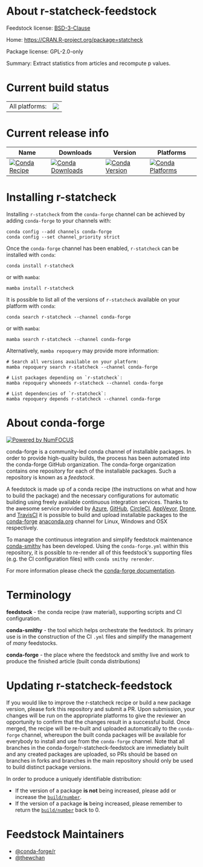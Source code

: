 About r-statcheck-feedstock
===========================

Feedstock license: [BSD-3-Clause](https://github.com/conda-forge/r-statcheck-feedstock/blob/main/LICENSE.txt)

Home: https://CRAN.R-project.org/package=statcheck

Package license: GPL-2.0-only

Summary: Extract statistics from articles and recompute p values.

Current build status
====================


<table><tr><td>All platforms:</td>
    <td>
      <a href="https://dev.azure.com/conda-forge/feedstock-builds/_build/latest?definitionId=18117&branchName=main">
        <img src="https://dev.azure.com/conda-forge/feedstock-builds/_apis/build/status/r-statcheck-feedstock?branchName=main">
      </a>
    </td>
  </tr>
</table>

Current release info
====================

| Name | Downloads | Version | Platforms |
| --- | --- | --- | --- |
| [![Conda Recipe](https://img.shields.io/badge/recipe-r--statcheck-green.svg)](https://anaconda.org/conda-forge/r-statcheck) | [![Conda Downloads](https://img.shields.io/conda/dn/conda-forge/r-statcheck.svg)](https://anaconda.org/conda-forge/r-statcheck) | [![Conda Version](https://img.shields.io/conda/vn/conda-forge/r-statcheck.svg)](https://anaconda.org/conda-forge/r-statcheck) | [![Conda Platforms](https://img.shields.io/conda/pn/conda-forge/r-statcheck.svg)](https://anaconda.org/conda-forge/r-statcheck) |

Installing r-statcheck
======================

Installing `r-statcheck` from the `conda-forge` channel can be achieved by adding `conda-forge` to your channels with:

```
conda config --add channels conda-forge
conda config --set channel_priority strict
```

Once the `conda-forge` channel has been enabled, `r-statcheck` can be installed with `conda`:

```
conda install r-statcheck
```

or with `mamba`:

```
mamba install r-statcheck
```

It is possible to list all of the versions of `r-statcheck` available on your platform with `conda`:

```
conda search r-statcheck --channel conda-forge
```

or with `mamba`:

```
mamba search r-statcheck --channel conda-forge
```

Alternatively, `mamba repoquery` may provide more information:

```
# Search all versions available on your platform:
mamba repoquery search r-statcheck --channel conda-forge

# List packages depending on `r-statcheck`:
mamba repoquery whoneeds r-statcheck --channel conda-forge

# List dependencies of `r-statcheck`:
mamba repoquery depends r-statcheck --channel conda-forge
```


About conda-forge
=================

[![Powered by
NumFOCUS](https://img.shields.io/badge/powered%20by-NumFOCUS-orange.svg?style=flat&colorA=E1523D&colorB=007D8A)](https://numfocus.org)

conda-forge is a community-led conda channel of installable packages.
In order to provide high-quality builds, the process has been automated into the
conda-forge GitHub organization. The conda-forge organization contains one repository
for each of the installable packages. Such a repository is known as a *feedstock*.

A feedstock is made up of a conda recipe (the instructions on what and how to build
the package) and the necessary configurations for automatic building using freely
available continuous integration services. Thanks to the awesome service provided by
[Azure](https://azure.microsoft.com/en-us/services/devops/), [GitHub](https://github.com/),
[CircleCI](https://circleci.com/), [AppVeyor](https://www.appveyor.com/),
[Drone](https://cloud.drone.io/welcome), and [TravisCI](https://travis-ci.com/)
it is possible to build and upload installable packages to the
[conda-forge](https://anaconda.org/conda-forge) [anaconda.org](https://anaconda.org/)
channel for Linux, Windows and OSX respectively.

To manage the continuous integration and simplify feedstock maintenance
[conda-smithy](https://github.com/conda-forge/conda-smithy) has been developed.
Using the ``conda-forge.yml`` within this repository, it is possible to re-render all of
this feedstock's supporting files (e.g. the CI configuration files) with ``conda smithy rerender``.

For more information please check the [conda-forge documentation](https://conda-forge.org/docs/).

Terminology
===========

**feedstock** - the conda recipe (raw material), supporting scripts and CI configuration.

**conda-smithy** - the tool which helps orchestrate the feedstock.
                   Its primary use is in the construction of the CI ``.yml`` files
                   and simplify the management of *many* feedstocks.

**conda-forge** - the place where the feedstock and smithy live and work to
                  produce the finished article (built conda distributions)


Updating r-statcheck-feedstock
==============================

If you would like to improve the r-statcheck recipe or build a new
package version, please fork this repository and submit a PR. Upon submission,
your changes will be run on the appropriate platforms to give the reviewer an
opportunity to confirm that the changes result in a successful build. Once
merged, the recipe will be re-built and uploaded automatically to the
`conda-forge` channel, whereupon the built conda packages will be available for
everybody to install and use from the `conda-forge` channel.
Note that all branches in the conda-forge/r-statcheck-feedstock are
immediately built and any created packages are uploaded, so PRs should be based
on branches in forks and branches in the main repository should only be used to
build distinct package versions.

In order to produce a uniquely identifiable distribution:
 * If the version of a package **is not** being increased, please add or increase
   the [``build/number``](https://docs.conda.io/projects/conda-build/en/latest/resources/define-metadata.html#build-number-and-string).
 * If the version of a package **is** being increased, please remember to return
   the [``build/number``](https://docs.conda.io/projects/conda-build/en/latest/resources/define-metadata.html#build-number-and-string)
   back to 0.

Feedstock Maintainers
=====================

* [@conda-forge/r](https://github.com/orgs/conda-forge/teams/r/)
* [@thewchan](https://github.com/thewchan/)

